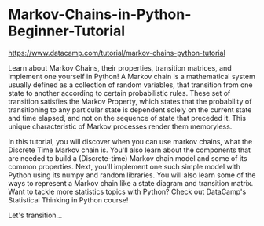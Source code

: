 # Markov-Chains-in-Python-Beginner-Tutorial
https://www.datacamp.com/tutorial/markov-chains-python-tutorial


Learn about Markov Chains, their properties, transition matrices, and implement one yourself in Python!
A Markov chain is a mathematical system usually defined as a collection of random variables, that transition from one state to another according to certain probabilistic rules. These set of transition satisfies the Markov Property, which states that the probability of transitioning to any particular state is dependent solely on the current state and time elapsed, and not on the sequence of state that preceded it. This unique characteristic of Markov processes render them memoryless.

In this tutorial, you will discover when you can use markov chains, what the Discrete Time Markov chain is. You'll also learn about the components that are needed to build a (Discrete-time) Markov chain model and some of its common properties. Next, you'll implement one such simple model with Python using its numpy and random libraries. You will also learn some of the ways to represent a Markov chain like a state diagram and transition matrix.
Want to tackle more statistics topics with Python? Check out DataCamp's Statistical Thinking in Python course!

Let's transition...
